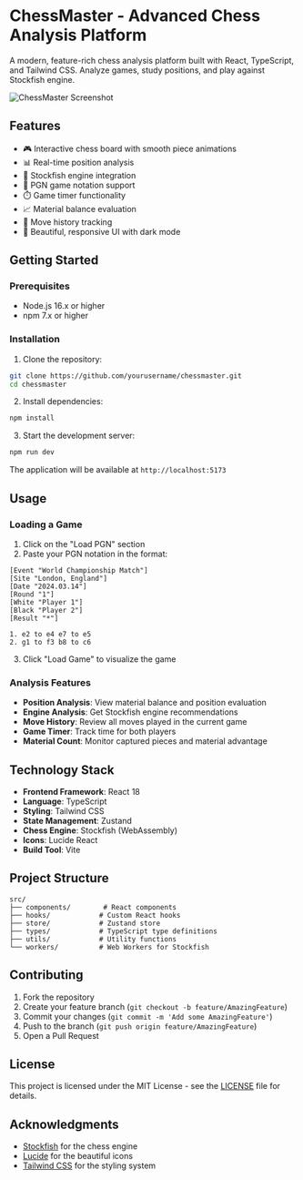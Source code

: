 # ChessMaster - Advanced Chess Analysis Platform

A modern, feature-rich chess analysis platform built with React, TypeScript, and Tailwind CSS. Analyze games, study positions, and play against Stockfish engine.

![ChessMaster Screenshot](https://images.unsplash.com/photo-1528819622765-d6bcf132f793?auto=format&fit=crop&q=80&w=1200)

## Features

- 🎮 Interactive chess board with smooth piece animations
- 📊 Real-time position analysis
- 🤖 Stockfish engine integration
- 📝 PGN game notation support
- ⏱️ Game timer functionality
- 📈 Material balance evaluation
- 🎯 Move history tracking
- 🎨 Beautiful, responsive UI with dark mode

## Getting Started

### Prerequisites

- Node.js 16.x or higher
- npm 7.x or higher

### Installation

1. Clone the repository:
```bash
git clone https://github.com/yourusername/chessmaster.git
cd chessmaster
```

2. Install dependencies:
```bash
npm install
```

3. Start the development server:
```bash
npm run dev
```

The application will be available at `http://localhost:5173`

## Usage

### Loading a Game

1. Click on the "Load PGN" section
2. Paste your PGN notation in the format:
```
[Event "World Championship Match"]
[Site "London, England"]
[Date "2024.03.14"]
[Round "1"]
[White "Player 1"]
[Black "Player 2"]
[Result "*"]

1. e2 to e4 e7 to e5
2. g1 to f3 b8 to c6
```
3. Click "Load Game" to visualize the game

### Analysis Features

- **Position Analysis**: View material balance and position evaluation
- **Engine Analysis**: Get Stockfish engine recommendations
- **Move History**: Review all moves played in the current game
- **Game Timer**: Track time for both players
- **Material Count**: Monitor captured pieces and material advantage

## Technology Stack

- **Frontend Framework**: React 18
- **Language**: TypeScript
- **Styling**: Tailwind CSS
- **State Management**: Zustand
- **Chess Engine**: Stockfish (WebAssembly)
- **Icons**: Lucide React
- **Build Tool**: Vite

## Project Structure

```
src/
├── components/        # React components
├── hooks/            # Custom React hooks
├── store/            # Zustand store
├── types/            # TypeScript type definitions
├── utils/            # Utility functions
└── workers/          # Web Workers for Stockfish
```

## Contributing

1. Fork the repository
2. Create your feature branch (`git checkout -b feature/AmazingFeature`)
3. Commit your changes (`git commit -m 'Add some AmazingFeature'`)
4. Push to the branch (`git push origin feature/AmazingFeature`)
5. Open a Pull Request

## License

This project is licensed under the MIT License - see the [LICENSE](LICENSE) file for details.

## Acknowledgments

- [Stockfish](https://stockfishchess.org/) for the chess engine
- [Lucide](https://lucide.dev/) for the beautiful icons
- [Tailwind CSS](https://tailwindcss.com/) for the styling system
